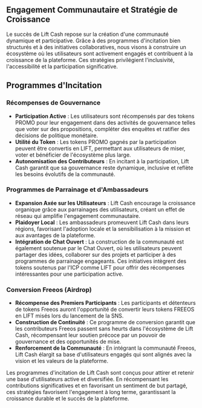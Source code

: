 ## Engagement Communautaire et Stratégie de Croissance

Le succès de Lift Cash repose sur la création d'une communauté dynamique et participative. Grâce à des programmes d'incitation bien structurés et à des initiatives collaboratives, nous visons à construire un écosystème où les utilisateurs sont activement engagés et contribuent à la croissance de la plateforme. Ces stratégies privilégient l'inclusivité, l'accessibilité et la participation significative.

## Programmes d'Incitation

### Récompenses de Gouvernance
- **Participation Active** : Les utilisateurs sont récompensés par des tokens PROMO pour leur engagement dans des activités de gouvernance telles que voter sur des propositions, compléter des enquêtes et ratifier des décisions de politique monétaire.
- **Utilité du Token** : Les tokens PROMO gagnés par la participation peuvent être convertis en LIFT, permettant aux utilisateurs de miser, voter et bénéficier de l'écosystème plus large.
- **Autonomisation des Contributeurs** : En incitant à la participation, Lift Cash garantit que sa gouvernance reste dynamique, inclusive et reflète les besoins évolutifs de la communauté.

### Programmes de Parrainage et d'Ambassadeurs
- **Expansion Axée sur les Utilisateurs** : Lift Cash encourage la croissance organique grâce aux parrainages des utilisateurs, créant un effet de réseau qui amplifie l'engagement communautaire.
- **Plaidoyer Local** : Les ambassadeurs promeuvent Lift Cash dans leurs régions, favorisant l'adoption locale et la sensibilisation à la mission et aux avantages de la plateforme.
- **Intégration de Chat Ouvert** : La construction de la communauté est également soutenue par le Chat Ouvert, où les utilisateurs peuvent partager des idées, collaborer sur des projets et participer à des programmes de parrainage engageants. Ces initiatives intègrent des tokens soutenus par l'ICP comme LIFT pour offrir des récompenses intéressantes pour une participation active.

### Conversion Freeos (Airdrop)
- **Récompense des Premiers Participants** : Les participants et détenteurs de tokens Freeos auront l'opportunité de convertir leurs tokens FREEOS en LIFT misés lors du lancement de la SNS.
- **Construction de Continuité** : Ce programme de conversion garantit que les contributeurs Freeos passent sans heurts dans l'écosystème de Lift Cash, récompensant leur soutien précoce par un pouvoir de gouvernance et des opportunités de mise.
- **Renforcement de la Communauté** : En intégrant la communauté Freeos, Lift Cash élargit sa base d'utilisateurs engagés qui sont alignés avec la vision et les valeurs de la plateforme.

Les programmes d'incitation de Lift Cash sont conçus pour attirer et retenir une base d'utilisateurs active et diversifiée. En récompensant les contributions significatives et en favorisant un sentiment de but partagé, ces stratégies favorisent l'engagement à long terme, garantissant la croissance durable et le succès de la plateforme.
